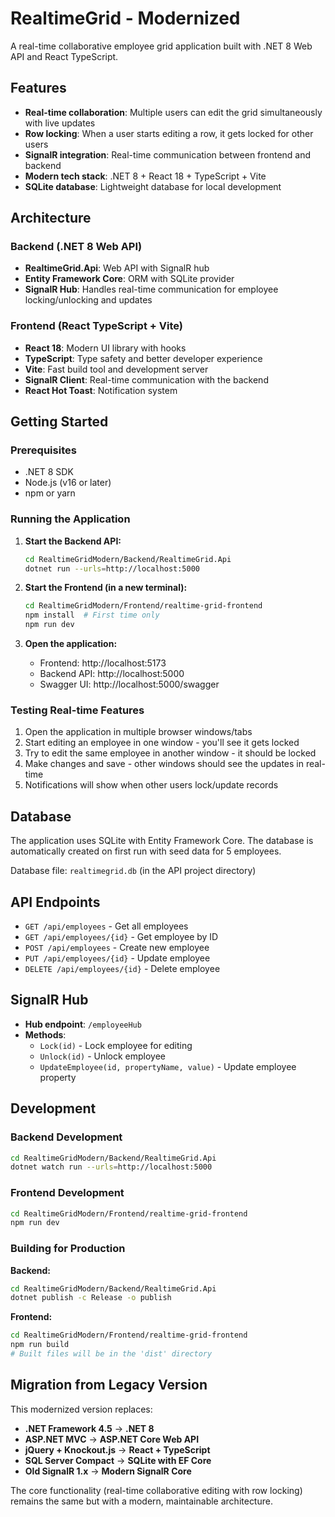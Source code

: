 # RealtimeGrid - Modernized

A real-time collaborative employee grid application built with .NET 8 Web API and React TypeScript.

## Features

- **Real-time collaboration**: Multiple users can edit the grid simultaneously with live updates
- **Row locking**: When a user starts editing a row, it gets locked for other users
- **SignalR integration**: Real-time communication between frontend and backend
- **Modern tech stack**: .NET 8 + React 18 + TypeScript + Vite
- **SQLite database**: Lightweight database for local development

## Architecture

### Backend (.NET 8 Web API)
- **RealtimeGrid.Api**: Web API with SignalR hub
- **Entity Framework Core**: ORM with SQLite provider
- **SignalR Hub**: Handles real-time communication for employee locking/unlocking and updates

### Frontend (React TypeScript + Vite)
- **React 18**: Modern UI library with hooks
- **TypeScript**: Type safety and better developer experience
- **Vite**: Fast build tool and development server
- **SignalR Client**: Real-time communication with the backend
- **React Hot Toast**: Notification system

## Getting Started

### Prerequisites
- .NET 8 SDK
- Node.js (v16 or later)
- npm or yarn

### Running the Application

1. **Start the Backend API:**
   ```bash
   cd RealtimeGridModern/Backend/RealtimeGrid.Api
   dotnet run --urls=http://localhost:5000
   ```

2. **Start the Frontend (in a new terminal):**
   ```bash
   cd RealtimeGridModern/Frontend/realtime-grid-frontend
   npm install  # First time only
   npm run dev
   ```

3. **Open the application:**
   - Frontend: http://localhost:5173
   - Backend API: http://localhost:5000
   - Swagger UI: http://localhost:5000/swagger

### Testing Real-time Features

1. Open the application in multiple browser windows/tabs
2. Start editing an employee in one window - you'll see it gets locked
3. Try to edit the same employee in another window - it should be locked
4. Make changes and save - other windows should see the updates in real-time
5. Notifications will show when other users lock/update records

## Database

The application uses SQLite with Entity Framework Core. The database is automatically created on first run with seed data for 5 employees.

Database file: `realtimegrid.db` (in the API project directory)

## API Endpoints

- `GET /api/employees` - Get all employees
- `GET /api/employees/{id}` - Get employee by ID
- `POST /api/employees` - Create new employee
- `PUT /api/employees/{id}` - Update employee
- `DELETE /api/employees/{id}` - Delete employee

## SignalR Hub

- **Hub endpoint**: `/employeeHub`
- **Methods**:
  - `Lock(id)` - Lock employee for editing
  - `Unlock(id)` - Unlock employee
  - `UpdateEmployee(id, propertyName, value)` - Update employee property

## Development

### Backend Development
```bash
cd RealtimeGridModern/Backend/RealtimeGrid.Api
dotnet watch run --urls=http://localhost:5000
```

### Frontend Development
```bash
cd RealtimeGridModern/Frontend/realtime-grid-frontend
npm run dev
```

### Building for Production

**Backend:**
```bash
cd RealtimeGridModern/Backend/RealtimeGrid.Api
dotnet publish -c Release -o publish
```

**Frontend:**
```bash
cd RealtimeGridModern/Frontend/realtime-grid-frontend
npm run build
# Built files will be in the 'dist' directory
```

## Migration from Legacy Version

This modernized version replaces:
- **.NET Framework 4.5** → **.NET 8**
- **ASP.NET MVC** → **ASP.NET Core Web API**
- **jQuery + Knockout.js** → **React + TypeScript**
- **SQL Server Compact** → **SQLite with EF Core**
- **Old SignalR 1.x** → **Modern SignalR Core**

The core functionality (real-time collaborative editing with row locking) remains the same but with a modern, maintainable architecture.